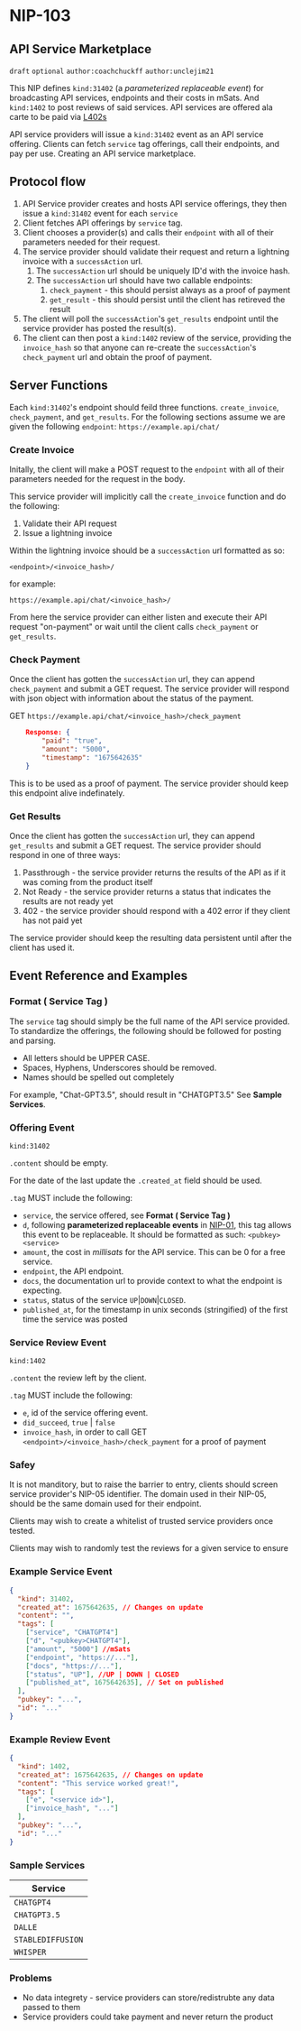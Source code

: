 NIP-103
======

API Service Marketplace
-------------------------------

`draft` `optional` `author:coachchuckff` `author:unclejim21`

This NIP defines `kind:31402` (a _parameterized replaceable event_) for broadcasting API services, endpoints and their costs in mSats. And `kind:1402` to post reviews of said services. API services are offered ala carte to be paid via [L402s](https://docs.lightning.engineering/the-lightning-network/l402)

API service providers will issue a `kind:31402` event as an API service offering. Clients can fetch `service` tag offerings, call their endpoints, and pay per use. Creating an API service marketplace.

## Protocol flow

1. API Service provider creates and hosts API service offerings, they then issue a `kind:31402` event for each `service`
2. Client fetches API offerings by `service` tag.
3. Client chooses a provider(s) and calls their `endpoint` with all of their parameters needed for their request.
4. The service provider should validate their request and return a lightning invoice with a `successAction` url.
   1. The `successAction` url should be uniquely ID'd with the invoice hash.
   2.  The `successAction` url should have two callable endpoints: 
       1.  `check_payment` - this should persist always as a proof of payment
       2.  `get_result` - this should persist until the client has retireved the result
5. The client will poll the `successAction`'s `get_results` endpoint until the service provider has posted the result(s).
6. The client can then post a `kind:1402` review of the service, providing the `invoice_hash` so that anyone can re-create the `successAction`'s `check_payment` url and obtain the proof of payment.

## Server Functions
Each `kind:31402`'s endpoint should feild three functions. `create_invoice`, `check_payment`, and `get_results`. For the following sections assume we are given the following `endpoint`: `https://example.api/chat/`

### Create Invoice

Initally, the client will make a POST request to the `endpoint` with all of their parameters needed for the request in the body.

This service provider will implicitly call the `create_invoice` function and do the following: 

1. Validate their API request
2. Issue a lightning invoice

Within the lightning invoice should be a `successAction` url formatted as so:

`<endpoint>/<invoice_hash>/`

for example: 

`https://example.api/chat/<invoice_hash>/`

From here the service provider can either listen and execute their API request "on-payment" or wait until the client calls `check_payment` or `get_results`.

### Check Payment

Once the client has gotten the `successAction` url, they can append `check_payment` and submit a GET request. The service provider will respond with json object with information about the status of the payment.

GET `https://example.api/chat/<invoice_hash>/check_payment`

```json
    Response: {
        "paid": "true",
        "amount": "5000",
        "timestamp": "1675642635"
    }
```

This is to be used as a proof of payment. The service provider should keep this endpoint alive indefinately.

### Get Results

Once the client has gotten the `successAction` url, they can append `get_results` and submit a GET request. The service provider should respond in one of three ways:

1. Passthrough - the service provider returns the results of the API as if it was coming from the product itself
2. Not Ready - the service provider returns a status that indicates the results are not ready yet
3. 402 - the service provider should respond with a 402 error if they client has not paid yet

The service provider should keep the resulting data persistent until after the client has used it.

## Event Reference and Examples

### Format ( Service Tag )

The `service` tag should simply be the full name of the API service provided. To standardize the offerings, the following should be followed for posting and parsing.

- All letters should be UPPER CASE.
- Spaces, Hyphens, Underscores should be removed.
- Names should be spelled out completely
  
For example, "Chat-GPT3.5", should result in "CHATGPT3.5" See **Sample Services**.

### Offering Event

`kind:31402`

`.content` should be empty.

For the date of the last update the `.created_at` field should be used.

`.tag` MUST include the following:

- `service`, the service offered, see **Format ( Service Tag )**
- `d`, following **parameterized replaceable events** in [NIP-01](https://github.com/nostr-protocol/nips/blob/master/01.md), this tag allows this event to be replaceable. It should be formatted as such: `<pubkey><service>`
- `amount`, the cost in _millisats_ for the API service. This can be 0 for a free service.
- `endpoint`, the API endpoint.
- `docs`, the documentation url to provide context to what the endpoint is expecting.
- `status`, status of the service `UP`|`DOWN`|`CLOSED`.
- `published_at`, for the timestamp in unix seconds (stringified) of the first time the service was posted

### Service Review Event

`kind:1402`

`.content` the review left by the client.

`.tag` MUST include the following:

- `e`, id of the service offering event.
- `did_succeed`, `true` | `false`
- `invoice_hash`, in order to call GET `<endpoint>/<invoice_hash>/check_payment` for a proof of payment

### Safey

It is not manditory, but to raise the barrier to entry, clients should screen service provider's NIP-05 identifier. The domain used in their NIP-05, should be the same domain used for their endpoint.

Clients may wish to create a whitelist of trusted service providers once tested.

Clients may wish to randomly test the reviews for a given service to ensure 

### Example Service Event

```json
{
  "kind": 31402,
  "created_at": 1675642635, // Changes on update
  "content": "",
  "tags": [
    ["service", "CHATGPT4"]
    ["d", "<pubkey>CHATGPT4"],
    ["amount", "5000"] //mSats
    ["endpoint", "https://..."],
    ["docs", "https://..."],
    ["status", "UP"], //UP | DOWN | CLOSED
    ["published_at", 1675642635], // Set on published
  ],
  "pubkey": "...",
  "id": "..."
}
```

### Example Review Event

```json
{
  "kind": 1402,
  "created_at": 1675642635, // Changes on update
  "content": "This service worked great!",
  "tags": [
    ["e", "<service id>"],
    ["invoice_hash", "..."]
  ],
  "pubkey": "...",
  "id": "..."
}
```

### Sample Services

| Service            |
| ------------------ |
| `CHATGPT4`         |
| `CHATGPT3.5`       |
| `DALLE`            |
| `STABLEDIFFUSION`  |
| `WHISPER`          |

### Problems
- No data integrety - service providers can store/redistrubte any data passed to them
- Service providers could take payment and never return the product